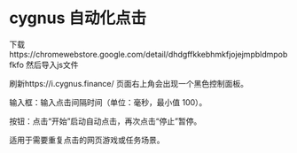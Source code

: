 # cygnus 自动化点击
下载https://chromewebstore.google.com/detail/dhdgffkkebhmkfjojejmpbldmpobfkfo 然后导入js文件

刷新https://i.cygnus.finance/ 页面右上角会出现一个黑色控制面板。

输入框：输入点击间隔时间（单位：毫秒，最小值 100）。

按钮：点击“开始”启动自动点击，再次点击“停止”暂停。

适用于需要重复点击的网页游戏或任务场景。
